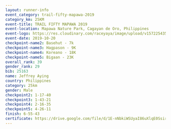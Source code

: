 ```yaml
---
layout: runner-info 
event_category: trail-fifty-mapawa-2019 
category_km: 25KM 
event-title: TRAIL FIFTY MAPAWA 2019  
event-location: Mapawa Nature Park, Cagayan de Oro, Philippines 
event-logo: https://res.cloudinary.com/raceyaya/image/upload/v1572254355/logo/trail-fifty-mapawa_fizjmb.jpg 
event-date: 2019-10-20 
checkpoint-name2: Basehut - 7k 
checkpoint-name3: Hagpason - 9K 
checkpoint-name4: Koreano - 18K 
checkpoint-name5: Bigaan - 23K 
overall_rank: 39
gender_rank: 29
bib: 25163
name: Jeffrey Aying
country: Philippines
category: 25km
gender: Male
checkpoint2: 1-17-40
checkpoint3: 1-43-21
checkpoint4: 2-16-35
checkpoint5: 4-26-11
finish: 6-55-43
certificate: https://drive.google.com/file/d/1E-nNbkiWSUyaI86uXlqE0SsirKn02KSW/view?usp=sharing
---
```

